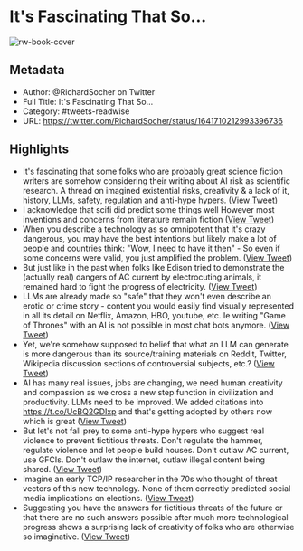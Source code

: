 # It's Fascinating That So...

![rw-book-cover](https://pbs.twimg.com/profile_images/1232361282759610368/YYxndVmI.jpg)

## Metadata
- Author: @RichardSocher on Twitter
- Full Title: It's Fascinating That So...
- Category: #tweets-readwise
- URL: https://twitter.com/RichardSocher/status/1641710212993396736

## Highlights
- It's fascinating that some folks who are probably great science fiction writers are somehow considering their writing about AI risk as scientific research.
  A thread on imagined existential risks, creativity & a lack of it, history, LLMs, safety, regulation and anti-hype hypers. ([View Tweet](https://twitter.com/RichardSocher/status/1641710212993396736))
- I acknowledge that scifi did predict some things well
  However most inventions and concerns from literature remain fiction ([View Tweet](https://twitter.com/RichardSocher/status/1641710214822117376))
- When you describe a technology as so omnipotent that it's crazy dangerous, you may have the best intentions but likely make a lot of people and countries think: "Wow, I need to have it then" - So even if some concerns were valid, you just amplified the problem. ([View Tweet](https://twitter.com/RichardSocher/status/1641710216445300738))
- But just like in the past when folks like Edison tried to demonstrate the (actually real) dangers of AC current by electrocuting animals, it remained hard to fight the progress of electricity. ([View Tweet](https://twitter.com/RichardSocher/status/1641710218131419137))
- LLMs are already made so "safe" that they won't even describe an erotic or crime story - content you would easily find visually represented in all its detail on Netflix, Amazon, HBO, youtube, etc. Ie writing "Game of Thrones" with an AI is not possible in most chat bots anymore. ([View Tweet](https://twitter.com/RichardSocher/status/1641710219855298560))
- Yet, we're somehow supposed to belief that what an LLM can generate is more dangerous than its source/training materials on Reddit, Twitter, Wikipedia discussion sections of controversial subjects, etc.? ([View Tweet](https://twitter.com/RichardSocher/status/1641710221512028162))
- AI has many real issues, jobs are changing, we need human creativity and compassion as we cross a new step function in civilization and productivity. LLMs need to be improved. We added citations into https://t.co/UcBQ2GDIxp and that's getting adopted by others now which is great ([View Tweet](https://twitter.com/RichardSocher/status/1641710223131037696))
- But let's not fall prey to some anti-hype hypers who suggest real violence to prevent fictitious threats. 
  Don't regulate the hammer, regulate violence and let people build houses.
  Don't outlaw AC current, use GFCIs.
  Don't outlaw the internet, outlaw illegal content being shared. ([View Tweet](https://twitter.com/RichardSocher/status/1641710224863281152))
- Imagine an early TCP/IP researcher in the 70s who thought of threat vectors of this new technology. None of them correctly predicted social media implications on elections. ([View Tweet](https://twitter.com/RichardSocher/status/1641710226473877505))
- Suggesting you have the answers for fictitious threats of the future or that there are no such answers possible after much more technological progress shows a surprising lack of creativity of folks who are otherwise so imaginative. ([View Tweet](https://twitter.com/RichardSocher/status/1641710228189368321))
